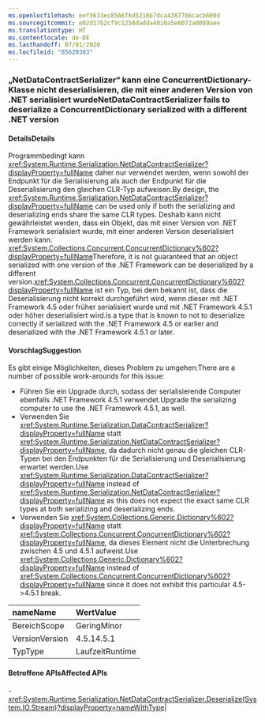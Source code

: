 ```yaml
---
ms.openlocfilehash: eef5633ec8566f6d5216b7dca4387766cacb600d
ms.sourcegitcommit: e02d17b2cf9c1258dadda4810a5e6072a0089aee
ms.translationtype: HT
ms.contentlocale: de-DE
ms.lasthandoff: 07/01/2020
ms.locfileid: "85620383"
---
```

### <a name="netdatacontractserializer-fails-to-deserialize-a-concurrentdictionary-serialized-with-a-different-net-version"></a><span data-ttu-id="77aaa-101">„NetDataContractSerializer“ kann eine ConcurrentDictionary-Klasse nicht deserialisieren, die mit einer anderen Version von .NET serialisiert wurde</span><span class="sxs-lookup"><span data-stu-id="77aaa-101">NetDataContractSerializer fails to deserialize a ConcurrentDictionary serialized with a different .NET version</span></span>

#### <a name="details"></a><span data-ttu-id="77aaa-102">Details</span><span class="sxs-lookup"><span data-stu-id="77aaa-102">Details</span></span>

<span data-ttu-id="77aaa-103">Programmbedingt kann <xref:System.Runtime.Serialization.NetDataContractSerializer?displayProperty=fullName> daher nur verwendet werden, wenn sowohl der Endpunkt für die Serialisierung als auch der Endpunkt für die Deserialisierung den gleichen CLR-Typ aufweisen.</span><span class="sxs-lookup"><span data-stu-id="77aaa-103">By design, the <xref:System.Runtime.Serialization.NetDataContractSerializer?displayProperty=fullName> can be used only if both the serializing and deserializing ends share the same CLR types.</span></span> <span data-ttu-id="77aaa-104">Deshalb kann nicht gewährleistet werden, dass ein Objekt, das mit einer Version von .NET Framework serialisiert wurde, mit einer anderen Version deserialisiert werden kann. <xref:System.Collections.Concurrent.ConcurrentDictionary%602?displayProperty=fullName></span><span class="sxs-lookup"><span data-stu-id="77aaa-104">Therefore, it is not guaranteed that an object serialized with one version of the .NET Framework can be deserialized by a different version.<xref:System.Collections.Concurrent.ConcurrentDictionary%602?displayProperty=fullName></span></span> <span data-ttu-id="77aaa-105">ist ein Typ, bei dem bekannt ist, dass die Deserialisierung nicht korrekt durchgeführt wird, wenn dieser mit .NET Framework 4.5 oder früher serialisiert wurde und mit .NET Framework 4.5.1 oder höher deserialisiert wird.</span><span class="sxs-lookup"><span data-stu-id="77aaa-105">is a type that is known to not to deserialize correctly if serialized with the .NET Framework 4.5 or earlier and deserialized with the .NET Framework 4.5.1 or later.</span></span>

#### <a name="suggestion"></a><span data-ttu-id="77aaa-106">Vorschlag</span><span class="sxs-lookup"><span data-stu-id="77aaa-106">Suggestion</span></span>

<span data-ttu-id="77aaa-107">Es gibt einige Möglichkeiten, dieses Problem zu umgehen:</span><span class="sxs-lookup"><span data-stu-id="77aaa-107">There are a number of possible work-arounds for this issue:</span></span><ul><li><span data-ttu-id="77aaa-108">Führen Sie ein Upgrade durch, sodass der serialisierende Computer ebenfalls .NET Framework 4.5.1 verwendet.</span><span class="sxs-lookup"><span data-stu-id="77aaa-108">Upgrade the serializing computer to use the .NET Framework 4.5.1, as well.</span></span></li><li><span data-ttu-id="77aaa-109">Verwenden Sie <xref:System.Runtime.Serialization.DataContractSerializer?displayProperty=fullName> statt <xref:System.Runtime.Serialization.NetDataContractSerializer?displayProperty=fullName>, da dadurch nicht genau die gleichen CLR-Typen bei den Endpunkten für die Serialisierung und Deserialisierung erwartet werden.</span><span class="sxs-lookup"><span data-stu-id="77aaa-109">Use <xref:System.Runtime.Serialization.DataContractSerializer?displayProperty=fullName> instead of <xref:System.Runtime.Serialization.NetDataContractSerializer?displayProperty=fullName> as this does not expect the exact same CLR types at both serializing and deserializing ends.</span></span></li><li><span data-ttu-id="77aaa-110">Verwenden Sie <xref:System.Collections.Generic.Dictionary%602?displayProperty=fullName> statt <xref:System.Collections.Concurrent.ConcurrentDictionary%602?displayProperty=fullName>, da dieses Element nicht die Unterbrechung zwischen 4.5 und 4.5.1 aufweist.</span><span class="sxs-lookup"><span data-stu-id="77aaa-110">Use <xref:System.Collections.Generic.Dictionary%602?displayProperty=fullName> instead of <xref:System.Collections.Concurrent.ConcurrentDictionary%602?displayProperty=fullName> since it does not exhibit this particular 4.5-&gt;4.5.1 break.</span></span></li></ul>

| <span data-ttu-id="77aaa-111">name</span><span class="sxs-lookup"><span data-stu-id="77aaa-111">Name</span></span>    | <span data-ttu-id="77aaa-112">Wert</span><span class="sxs-lookup"><span data-stu-id="77aaa-112">Value</span></span>       |
|:--------|:------------|
| <span data-ttu-id="77aaa-113">Bereich</span><span class="sxs-lookup"><span data-stu-id="77aaa-113">Scope</span></span>   |<span data-ttu-id="77aaa-114">Gering</span><span class="sxs-lookup"><span data-stu-id="77aaa-114">Minor</span></span>|
|<span data-ttu-id="77aaa-115">Version</span><span class="sxs-lookup"><span data-stu-id="77aaa-115">Version</span></span>|<span data-ttu-id="77aaa-116">4.5.1</span><span class="sxs-lookup"><span data-stu-id="77aaa-116">4.5.1</span></span>|
|<span data-ttu-id="77aaa-117">Typ</span><span class="sxs-lookup"><span data-stu-id="77aaa-117">Type</span></span>|<span data-ttu-id="77aaa-118">Laufzeit</span><span class="sxs-lookup"><span data-stu-id="77aaa-118">Runtime</span></span>

#### <a name="affected-apis"></a><span data-ttu-id="77aaa-119">Betroffene APIs</span><span class="sxs-lookup"><span data-stu-id="77aaa-119">Affected APIs</span></span>

-<xref:System.Runtime.Serialization.NetDataContractSerializer.Deserialize(System.IO.Stream)?displayProperty=nameWithType></li></ul>|
